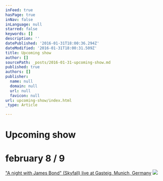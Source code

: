 ```yaml
---
inFeed: true
hasPage: true
inNav: false
inLanguage: null
starred: false
keywords: []
description: ''
datePublished: '2016-01-31T18:00:36.294Z'
dateModified: '2016-01-31T18:00:31.509Z'
title: Upcoming show
author: []
sourcePath: _posts/2016-01-31-upcoming-show.md
published: true
authors: []
publisher:
  name: null
  domain: null
  url: null
  favicon: null
url: upcoming-show/index.html
_type: Article

---
```

# Upcoming show

# february 8 / 9

["A night with James Bond" (Skyfall) live at Gasteig, Munich, Germany][0]
![](https://the-grid-user-content.s3-us-west-2.amazonaws.com/eb4d5e90-2f6f-48a2-ae89-c04b3e032955.jpg)

[0]: http://www.muenchenevent.de/veranstaltungen/Eine_Nacht_mit_James_Bond-3431.html#__utma=239463644.2018674490.1454261112.1454261112.1454261112.1&__utmb=239463644.9.8.1454261353037&__utmc=239463644&__utmx=-&__utmz=239463644.1454261112.1.1.utmcsr=google%7Cutmccn=%28organic%29%7Cutmcmd=organic%7Cutmctr=%28not%20provided%29&__utmv=-&__utmk=68615506